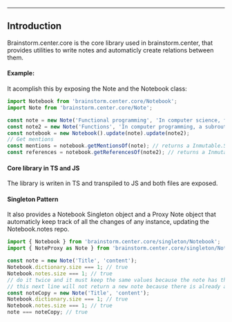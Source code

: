 ---

## Introduction

Brainstorm.center.core is the core library used in brainstorm.center, that provides utilities to write notes and automaticly create relations between them.

#### Example:

It acomplish this by exposing the Note and the Notebook class:

```js
import Notebook from 'brainstorm.center.core/Notebook';
import Note from 'brainstorm.center.core/Note';

const note = new Note('Functional programming', 'In computer science, functional programming is a programming paradigm where programs are constructed by applying and composing functions.');
const note2 = new Note('Functions', 'In computer programming, a subroutine is a sequence of program instructions that performs a specific task, packaged as a unit.');
const notebook = new Notebook().update(note).update(note2);
// Get mentions
const mentions = notebook.getMentionsOf(note); // returns a Inmutable.Set<Mention>() { Mention { from: note, to: note2, key: 'functions' } }
const references = notebook.getReferencesOf(note2); // returns a Inmutable.Set<Mention>() { Mention { from: note2, to: note, key: 'functions' } }
```

#### Core library in TS and JS

The library is writen in TS and transpiled to JS and both files are exposed.

#### Singleton Pattern

It also provides a Notebook Singleton object and a Proxy Note object that automaticly keep track of all the changes of any instance, updating the Notebook.notes repo.

```js
import { Notebook } from 'brainstorm.center.core/singleton/Notebook';
import { NoteProxy as Note } from 'brainstorm.center.core/singleton/Note';

const note = new Note('Title', 'content');
Notebook.dictionary.size === 1; // true
Notebook.notes.size === 1; // true
// do it twice and it must keep the same values because the note has the same title.
// this next line will not return a new note because there is already a Note with the same title, it will return the curent note from Notebook.notes and the note.content updated.
const noteCopy = new Note('Title', 'content'); 
Notebook.dictionary.size === 1; // true
Notebook.notes.size === 1; // true
note === noteCopy; // true
```